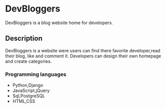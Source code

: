 # DevBloggers

DevBloggers is a blog website home for developers.

## Description

DevBloggers is a website were users can find there favorite developer,read their blog, like and comment it. Developers can design their own homepage and create categories.

### Programming languages

* Python,Django
* JavaScript,jQuery
* Sql,PostgreSQL 
* HTML,CSS


